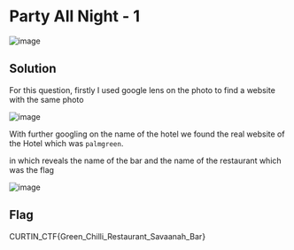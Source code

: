# Party All Night - 1

![image](https://github.com/6E3372/Curtin-Malaysia-CTF-2023/assets/129729880/f83a457f-be4a-4dd2-93e0-d9aed97a28c4)

## Solution

For this question, firstly I used google lens on the photo to find a website with the same photo

![image](https://github.com/6E3372/Curtin-Malaysia-CTF-2023/assets/129729880/982ab995-5e01-4c26-b819-96432a6bd5d7)

With further googling on the name of the hotel we found the real website of the Hotel which was `palmgreen`.

in which reveals the name of the bar and the name of the restaurant which was the flag

![image](https://github.com/6E3372/Curtin-Malaysia-CTF-2023/assets/129729880/349ef144-08de-4ccf-8182-4908cd3871f8)

## Flag

CURTIN_CTF{Green_Chilli_Restaurant_Savaanah_Bar}
